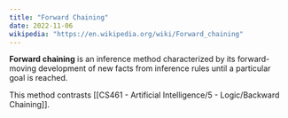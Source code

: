 ```yaml
---
title: "Forward Chaining"
date: 2022-11-06
wikipedia: "https://en.wikipedia.org/wiki/Forward_chaining"
---
```


**Forward chaining** is an inference method characterized by its forward-moving development of new facts from inference rules until a particular goal is reached.

This method contrasts [[CS461 - Artificial Intelligence/5 - Logic/Backward Chaining]].